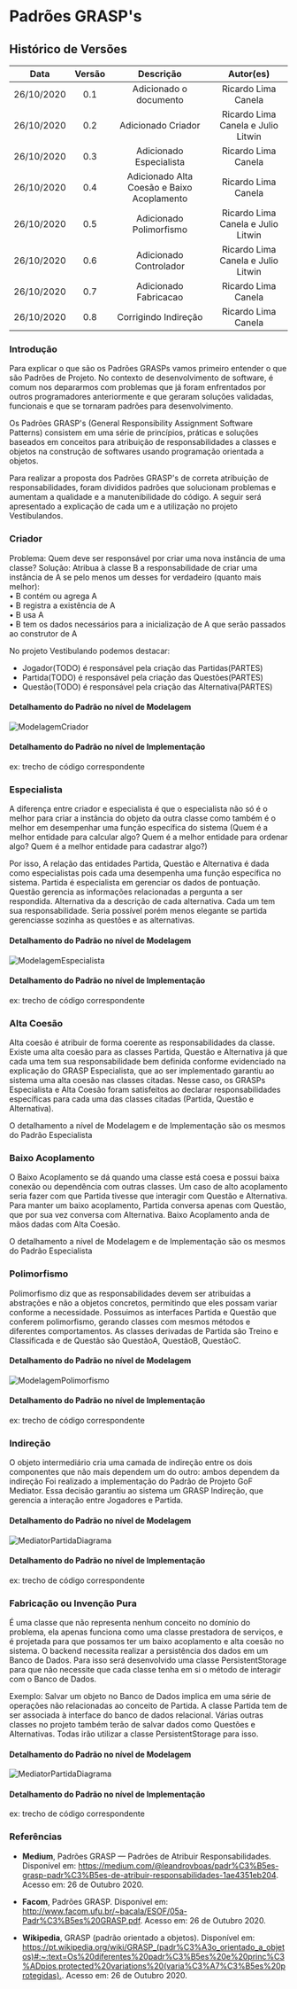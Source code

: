 # Padrões GRASP's

## Histórico de Versões

|   Data   | Versão |           Descrição           |             Autor(es)              |
|:--------:|:------:|:-----------------------------:|:----------------------------------:|
| 26/10/2020 | 0.1 | Adicionado o documento | Ricardo Lima Canela |
| 26/10/2020 | 0.2 | Adicionado Criador | Ricardo Lima Canela e Julio Litwin |
| 26/10/2020 | 0.3 | Adicionado Especialista | Ricardo Lima Canela |
| 26/10/2020 | 0.4 | Adicionado Alta Coesão e Baixo Acoplamento | Ricardo Lima Canela |
| 26/10/2020 | 0.5 | Adicionado Polimorfismo | Ricardo Lima Canela e Julio Litwin |
| 26/10/2020 | 0.6 | Adicionado Controlador | Ricardo Lima Canela e Julio Litwin |
| 26/10/2020 | 0.7 | Adicionado Fabricacao | Ricardo Lima Canela |
| 26/10/2020 | 0.8 | Corrigindo Indireção | Ricardo Lima Canela |

### Introdução

Para explicar o que são os Padrões GRASPs vamos primeiro entender o que são Padrões de Projeto. No contexto de desenvolvimento de software, é comum nos depararmos com problemas que já foram enfrentados por outros programadores anteriormente e que geraram soluções validadas, funcionais e que se tornaram padrões para desenvolvimento.

Os Padrões GRASP's (General Responsibility Assignment Software Patterns) consistem em uma série de princípios, práticas e soluções baseados em conceitos para atribuição de responsabilidades a classes e objetos na construção de softwares usando programação orientada a objetos.

Para realizar a proposta dos Padrões GRASP's de correta atribuição de responsabilidades, foram divididos padrões que solucionam problemas e aumentam a qualidade e a manutenibilidade do código. A seguir será apresentado a explicação de cada um e a utilização no projeto Vestibulandos.

### Criador

Problema: Quem deve ser responsável por criar uma nova instância de uma classe?
Solução: Atribua à classe B a responsabilidade de criar uma instância de A se pelo menos um desses for verdadeiro (quanto mais melhor):  
• B contém ou agrega A  
• B registra a existência de A  
• B usa A  
• B tem os dados necessários para a inicialização de A que serão passados ao construtor de A  

No projeto Vestibulando podemos destacar:  

- Jogador(TODO) é responsável pela criação das Partidas(PARTES)    
- Partida(TODO) é responsável pela criação das Questões(PARTES)  
- Questão(TODO) é responsável pela criação das Alternativa(PARTES)  

#### Detalhamento do Padrão no nível de Modelagem

![ModelagemCriador](../img/diagramas/diagrama_grasp_criador.png)


#### Detalhamento do Padrão no nível de Implementação
ex: trecho de código correspondente

### Especialista

A diferença entre criador e especialista é que o especialista não só é o melhor para criar a instância do objeto da outra classe como também é o melhor em desempenhar uma função específica do sistema (Quem é a melhor entidade para calcular algo? Quem é a melhor entidade para ordenar algo? Quem é a melhor entidade para cadastrar algo?)

Por isso, A relação das entidades Partida, Questão e Alternativa é dada como especialistas pois cada uma desempenha uma função específica no sistema. Partida é especialista em gerenciar os dados de pontuação. Questão gerencia as informações relacionadas a pergunta a ser respondida. Alternativa da a descrição de cada alternativa. Cada um tem sua responsabilidade. Seria possível porém menos elegante se partida gerenciasse sozinha as questões e as alternativas.


#### Detalhamento do Padrão no nível de Modelagem

![ModelagemEspecialista](../img/diagramas/diagrama_grasp_especialista.png)

#### Detalhamento do Padrão no nível de Implementação
ex: trecho de código correspondente

### Alta Coesão

Alta coesão é atribuir de forma coerente as responsabilidades da classe. Existe uma alta coesão para as classes Partida, Questão e Alternativa já que cada uma tem sua responsabilidade bem definida conforme evidenciado na explicação do GRASP Especialista, que ao ser implementado garantiu ao sistema uma alta coesão nas classes citadas. Nesse caso, os GRASPs Especialista e Alta Coesão foram satisfeitos ao declarar responsabilidades específicas para cada uma das classes citadas (Partida, Questão e Alternativa).

O detalhamento a nível de Modelagem e de Implementação são os mesmos do Padrão Especialista

### Baixo Acoplamento

O Baixo Acoplamento se dá quando uma classe está coesa e possui baixa conexão ou dependência com outras classes. Um caso de alto acoplamento seria fazer com que Partida tivesse que interagir com Questão e Alternativa. Para manter um baixo acoplamento, Partida conversa apenas com Questão, que por sua vez conversa com Alternativa. Baixo Acoplamento anda de mãos dadas com Alta Coesão.

O detalhamento a nível de Modelagem e de Implementação são os mesmos do Padrão Especialista

### Polimorfismo

Polimorfismo diz que as responsabilidades devem ser atribuídas a abstrações e não a objetos concretos, permitindo que eles possam variar conforme a necessidade.
Possuimos as interfaces Partida e Questão que conferem polimorfismo, gerando classes com mesmos métodos e diferentes comportamentos. 
As classes derivadas de Partida são Treino e Classificada e de Questão são QuestãoA, QuestãoB, QuestãoC. 

#### Detalhamento do Padrão no nível de Modelagem

![ModelagemPolimorfismo](../img/diagramas/diagrama_grasp_polimorfismo.png)

#### Detalhamento do Padrão no nível de Implementação
ex: trecho de código correspondente

### Indireção

O objeto intermediário cria uma camada de indireção entre os dois componentes que não mais dependem um do outro: ambos dependem da indireção
Foi realizado a implementação do Padrão de Projeto GoF Mediator. Essa decisão garantiu ao sistema um GRASP Indireção, que gerencia a interação entre Jogadores e Partida.

#### Detalhamento do Padrão no nível de Modelagem

![MediatorPartidaDiagrama](../img/diagramas/mediator_pattern_partida_v0.png)

#### Detalhamento do Padrão no nível de Implementação
ex: trecho de código correspondente

### Fabricação ou Invenção Pura

É uma classe que não representa nenhum conceito no domínio do problema, ela apenas funciona como uma classe prestadora de serviços, e é projetada para que possamos ter um baixo acoplamento e alta coesão no sistema.
O backend necessita realizar a persistência dos dados em um Banco de Dados. Para isso será desenvolvido uma classe PersistentStorage para que não necessite que cada classe tenha em si o método de interagir com o Banco de Dados.

Exemplo: Salvar um objeto no Banco de Dados implica em uma série de operações não relacionadas ao conceito de Partida. A classe Partida tem de ser associada à interface do banco de dados relacional.
Várias outras classes no projeto também terão de salvar dados como Questões e Alternativas. Todas irão utilizar a classe PersistentStorage para isso.

#### Detalhamento do Padrão no nível de Modelagem

![MediatorPartidaDiagrama](../img/diagramas/diagrama_grasp_fabricacao.png)

#### Detalhamento do Padrão no nível de Implementação
ex: trecho de código correspondente


### Referências

- **Medium**, Padrões GRASP — Padrões de Atribuir Responsabilidades. Disponível em: <https://medium.com/@leandrovboas/padr%C3%B5es-grasp-padr%C3%B5es-de-atribuir-responsabilidades-1ae4351eb204>. Acesso em: 26 de Outubro 2020.

- **Facom**, Padrões GRASP. Disponível em: <http://www.facom.ufu.br/~bacala/ESOF/05a-Padr%C3%B5es%20GRASP.pdf>. Acesso em: 26 de Outubro 2020.

- **Wikipedia**, GRASP (padrão orientado a objetos). Disponível em: <https://pt.wikipedia.org/wiki/GRASP_(padr%C3%A3o_orientado_a_objetos)#:~:text=Os%20diferentes%20padr%C3%B5es%20e%20princ%C3%ADpios,protected%20variations%20(varia%C3%A7%C3%B5es%20protegidas).>. Acesso em: 26 de Outubro 2020.

